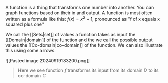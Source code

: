 A function is a thing that transforms one number into another. You can graph functions based on their in and output.
A function is most often written as a formula like this: $f(x) = x^2 + 1$, pronounced as "f of x equals x squared plus one"

We call the [[Sets|set]] of values a function takes as input the [[Domain|domain]] of the function and the we call the possible output values the [[Co-domain|co-domain]] of the function. We can also illustrate this using some arrows.

![[Pasted image 20240919183200.png]]
> Here we see function $f$ transforms its input from its domain $D$ to its co-domain $C$